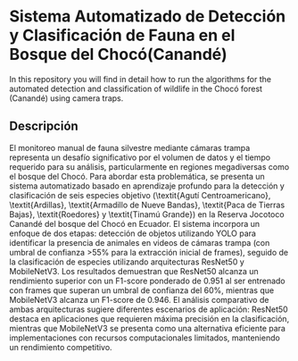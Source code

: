 # Sistema Automatizado de Detección y Clasificación de Fauna en el Bosque del Chocó(Canandé)
In this repository you will find in detail how to run the algorithms for the automated detection and classification of wildlife in the Chocó forest (Canandé) using camera traps.
## Descripción
El monitoreo manual de fauna silvestre mediante cámaras trampa representa un desafío significativo por el volumen de datos y el tiempo requerido para su análisis, particularmente en regiones megadiversas como el bosque del Chocó. Para abordar esta problemática, se presenta un sistema automatizado basado en aprendizaje profundo para la detección y clasificación de seis especies objetivo (\textit{Agutí Centroamericano}, \textit{Ardillas}, \textit{Armadillo de Nueve Bandas}, \textit{Paca de Tierras Bajas}, \textit{Roedores} y \textit{Tinamú Grande})  en la Reserva Jocotoco Canandé del bosque del Chocó en Ecuador. El sistema incorpora un enfoque de dos etapas: detección de objetos utilizando YOLO para identificar la presencia de animales en videos de cámaras trampa (con umbral de confianza >55\% para la extracción inicial de frames), seguido de la clasificación de especies utilizando arquitecturas ResNet50 y MobileNetV3.
Los resultados demuestran que ResNet50 alcanza un rendimiento superior con un F1-score ponderado de 0.951 al ser entrenado con frames que superan un umbral de confianza del 60\%, mientras que MobileNetV3 alcanza un F1-score de 0.946. El análisis comparativo de ambas arquitecturas sugiere diferentes escenarios de aplicación: ResNet50 destaca en aplicaciones que requieren máxima precisión en la clasificación, mientras que MobileNetV3 se presenta como una alternativa eficiente para implementaciones con recursos computacionales limitados, manteniendo un rendimiento competitivo.
